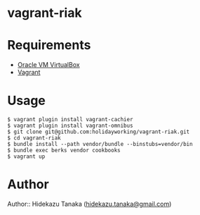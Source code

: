 # vagrant-riak

# Requirements

* [Oracle VM VirtualBox](https://www.virtualbox.org)
* [Vagrant](http://www.vagrantup.com)

# Usage

    $ vagrant plugin install vagrant-cachier
    $ vagrant plugin install vagrant-omnibus
    $ git clone git@github.com:holidayworking/vagrant-riak.git
    $ cd vagrant-riak
    $ bundle install --path vendor/bundle --binstubs=vendor/bin
    $ bundle exec berks vendor cookbooks
    $ vagrant up

# Author

Author:: Hidekazu Tanaka (<hidekazu.tanaka@gmail.com>)